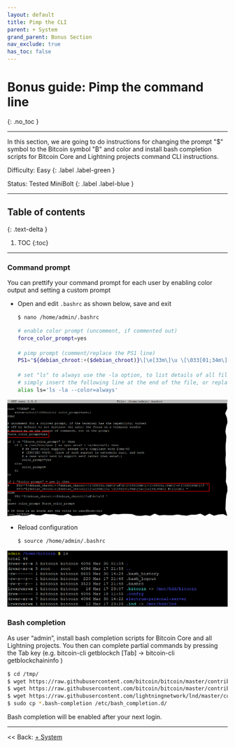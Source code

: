 ```yaml
---
layout: default
title: Pimp the CLI
parent: + System
grand_parent: Bonus Section
nav_exclude: true
has_toc: false
---
```

<!-- markdownlint-disable MD014 MD022 MD025 MD033 MD040 -->

# Bonus guide: Pimp the command line

{: .no_toc }

---

In this section, we are going to do instructions for changing the prompt "$" symbol to the Bitcoin symbol "₿" and color and install bash completion scripts for Bitcoin Core and Lightning projects command CLI instructions.

Difficulty: Easy
{: .label .label-green }

Status: Tested MiniBolt
{: .label .label-blue }

---

## Table of contents
{: .text-delta }

1. TOC
{:toc}

---

### Command prompt

You can prettify your command prompt for each user by enabling color output and setting a custom prompt

* Open and edit `.bashrc`  as shown below, save and exit

  ```sh
  $ nano /home/admin/.bashrc
  ```

  ```sh
  # enable color prompt (uncomment, if commented out)
  force_color_prompt=yes

  # pimp prompt (comment/replace the PS1 line)
  PS1="${debian_chroot:+($debian_chroot)}\[\e[33m\]\u \[\033[01;34m\]\w\[\e[33;40m\] ₿\[\e[m\] "

  # set "ls" to always use the -la option, to list details of all files (including hidden), as default
  # simply insert the following line at the end of the file, or replace existing "alias ls='ls --color=auto'" if already present in the "enable color support of ls" section
  alias ls='ls -la --color=always'
  ```

![Pimp prompt](../../../images/60_pimp_prompt.png)

* Reload configuration

  ```sh
  $ source /home/admin/.bashrc
  ```

![Pimped prompt](../../../images/60_pimp_prompt_result.png)

### Bash completion

As user “admin”, install bash completion scripts for Bitcoin Core and all Lightning projects. You then can complete partial commands by pressing the Tab key (e.g. bitcoin-cli getblockch [Tab] → bitcoin-cli getblockchaininfo )

  ```sh
  $ cd /tmp/
  $ wget https://raw.githubusercontent.com/bitcoin/bitcoin/master/contrib/bitcoind.bash-completion
  $ wget https://raw.githubusercontent.com/bitcoin/bitcoin/master/contrib/bitcoin-cli.bash-completion
  $ wget https://raw.githubusercontent.com/lightningnetwork/lnd/master/contrib/lncli.bash-completion
  $ sudo cp *.bash-completion /etc/bash_completion.d/
  ```

Bash completion will be enabled after your next login.

---

<< Back: [+ System](index.md)

